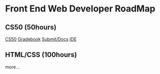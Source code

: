 # Front End Web Developer RoadMap

## CS50 (50hours)

[CS50](https://cs50.harvard.edu/x/2020/)
[Gradebook](https://cs50.me/cs50x#!)
[Submit/Docs](https://submit.cs50.io/courses/1/)
[IDE](https://ide.cs50.io/beez0mbie/ide)

## HTML/CSS (100hours)

more...
